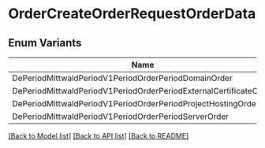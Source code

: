 # OrderCreateOrderRequestOrderData

## Enum Variants

| Name | Description |
|---- | -----|
| DePeriodMittwaldPeriodV1PeriodOrderPeriodDomainOrder |  |
| DePeriodMittwaldPeriodV1PeriodOrderPeriodExternalCertificateOrder |  |
| DePeriodMittwaldPeriodV1PeriodOrderPeriodProjectHostingOrder |  |
| DePeriodMittwaldPeriodV1PeriodOrderPeriodServerOrder |  |

[[Back to Model list]](../README.md#documentation-for-models) [[Back to API list]](../README.md#documentation-for-api-endpoints) [[Back to README]](../README.md)


